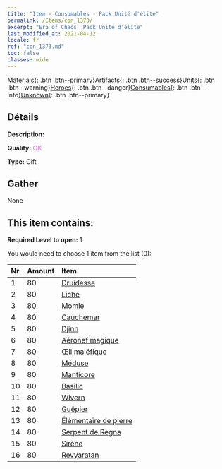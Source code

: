 ```yaml
---
title: "Item - Consumables - Pack Unité d'élite"
permalink: /Items/con_1373/
excerpt: "Era of Chaos  Pack Unité d'élite"
last_modified_at: 2021-04-12
locale: fr
ref: "con_1373.md"
toc: false
classes: wide
---
```

 [Materials](/fr/Items/){: .btn .btn--primary}[Artifacts](/fr/Items/Artifacts/){: .btn .btn--success}[Units](/fr/Items/Units/){: .btn .btn--warning}[Heroes](/fr/Items/Heroes/){: .btn .btn--danger}[Consumables](/fr/Items/Consumables/){: .btn .btn--info}[Unknown](/fr/Items/Unknown/){: .btn .btn--primary}

## Détails
 **Description:** 

 **Quality:** <span style="color: #DA70D6">OK</span>

 **Type:** Gift

## Gather

  None

## This item contains:

 **Required Level to open:** 1

 You would need to choose 1 item from the list (0):

  | Nr | Amount |     Item    |
  |:---|:-------|:------------|
  | 1 | 80 | [Druidesse](/fr/Items/unt_206/) | 
  | 2 | 80 | [Liche](/fr/Items/unt_212/) | 
  | 3 | 80 | [Momie](/fr/Items/unt_215/) | 
  | 4 | 80 | [Cauchemar](/fr/Items/unt_233/) | 
  | 5 | 80 | [Djinn](/fr/Items/unt_239/) | 
  | 6 | 80 | [Aéronef magique](/fr/Items/unt_242/) | 
  | 7 | 80 | [Œil maléfique](/fr/Items/unt_246/) | 
  | 8 | 80 | [Méduse](/fr/Items/unt_247/) | 
  | 9 | 80 | [Manticore](/fr/Items/unt_249/) | 
  | 10 | 80 | [Basilic](/fr/Items/unt_256/) | 
  | 11 | 80 | [Wivern](/fr/Items/unt_258/) | 
  | 12 | 80 | [Guêpier](/fr/Items/unt_260/) | 
  | 13 | 80 | [Élémentaire de pierre](/fr/Items/unt_266/) | 
  | 14 | 80 | [Serpent de Regna](/fr/Items/unt_276/) | 
  | 15 | 80 | [Sirène](/fr/Items/unt_277/) | 
  | 16 | 80 | [Revyaratan](/fr/Items/unt_280/) | 
